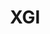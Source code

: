 ---
layout: page
title: XGI
description: python library for higher-order networks
img: 
redirect: https://github.com/ComplexGroupInteractions/xgi
importance: 1
category: code
---